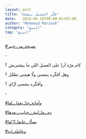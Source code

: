 ```yaml
---
layout: post
title: "فكّر العميل بنفسك"
date:   2024-04-10T00:00:01+03:00
author: "Mahmoud Marzouk"
category: "البيع"
tag: "البيع"
---
```



[<u>\#نصيحة\_من\_خبير</u>](https://www.facebook.com/hashtag/%D9%86%D8%B5%D9%8A%D8%AD%D8%A9_%D9%85%D9%86_%D8%AE%D8%A8%D9%8A%D8%B1?__eep__=6&__cft__%5b0%5d=AZW2mXi4mCLgc5h9q3eheqJ-TwBTeF0vR--Kxmd_2_x7p_dKHOXP77L8h0VKXueoAWVrh0CTJsaDS4-JO2r_WutUer3cCg3WVP2mdAxu68xVP5PNlx1ibhEwD6g1SGvePjbQHHHCvAFxlmNo_AV-sBP7LTBE1sdmaagD0aaTiHX_EWp_kZNhhNhjXSDQp81I8I4&__tn__=*NK-R)

\-

كام مرّة أردّ على العميل اللي ما بيشتريش ؟

وهل أفكّره بنفسي ولّا هيعتبر تطفّل ؟

وأفكّره بنفسي ازّاي ؟

\-

[<u>\#وأمانة\_حدّ\_يقول\_لها</u>](https://www.facebook.com/hashtag/%D9%88%D8%A3%D9%85%D8%A7%D9%86%D8%A9_%D8%AD%D8%AF%D9%91_%D9%8A%D9%82%D9%88%D9%84_%D9%84%D9%87%D8%A7?__eep__=6&__cft__%5b0%5d=AZW2mXi4mCLgc5h9q3eheqJ-TwBTeF0vR--Kxmd_2_x7p_dKHOXP77L8h0VKXueoAWVrh0CTJsaDS4-JO2r_WutUer3cCg3WVP2mdAxu68xVP5PNlx1ibhEwD6g1SGvePjbQHHHCvAFxlmNo_AV-sBP7LTBE1sdmaagD0aaTiHX_EWp_kZNhhNhjXSDQp81I8I4&__tn__=*NK-R)

[<u>\#دي\_ما\_ليش\_حبايب\_بعدها</u>](https://www.facebook.com/hashtag/%D8%AF%D9%8A_%D9%85%D8%A7_%D9%84%D9%8A%D8%B4_%D8%AD%D8%A8%D8%A7%D9%8A%D8%A8_%D8%A8%D8%B9%D8%AF%D9%87%D8%A7?__eep__=6&__cft__%5b0%5d=AZW2mXi4mCLgc5h9q3eheqJ-TwBTeF0vR--Kxmd_2_x7p_dKHOXP77L8h0VKXueoAWVrh0CTJsaDS4-JO2r_WutUer3cCg3WVP2mdAxu68xVP5PNlx1ibhEwD6g1SGvePjbQHHHCvAFxlmNo_AV-sBP7LTBE1sdmaagD0aaTiHX_EWp_kZNhhNhjXSDQp81I8I4&__tn__=*NK-R)

[<u>\#بسأل\_عليها\_ازّيّها</u>](https://www.facebook.com/hashtag/%D8%A8%D8%B3%D8%A3%D9%84_%D8%B9%D9%84%D9%8A%D9%87%D8%A7_%D8%A7%D8%B2%D9%91%D9%8A%D9%91%D9%87%D8%A7?__eep__=6&__cft__%5b0%5d=AZW2mXi4mCLgc5h9q3eheqJ-TwBTeF0vR--Kxmd_2_x7p_dKHOXP77L8h0VKXueoAWVrh0CTJsaDS4-JO2r_WutUer3cCg3WVP2mdAxu68xVP5PNlx1ibhEwD6g1SGvePjbQHHHCvAFxlmNo_AV-sBP7LTBE1sdmaagD0aaTiHX_EWp_kZNhhNhjXSDQp81I8I4&__tn__=*NK-R)

[<u>\#وعاملة\_إيه</u>](https://www.facebook.com/hashtag/%D9%88%D8%B9%D8%A7%D9%85%D9%84%D8%A9_%D8%A5%D9%8A%D9%87?__eep__=6&__cft__%5b0%5d=AZW2mXi4mCLgc5h9q3eheqJ-TwBTeF0vR--Kxmd_2_x7p_dKHOXP77L8h0VKXueoAWVrh0CTJsaDS4-JO2r_WutUer3cCg3WVP2mdAxu68xVP5PNlx1ibhEwD6g1SGvePjbQHHHCvAFxlmNo_AV-sBP7LTBE1sdmaagD0aaTiHX_EWp_kZNhhNhjXSDQp81I8I4&__tn__=*NK-R)
